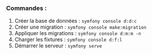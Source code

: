 
### Commandes :

1. Créer la base de données : `symfony console d:d:c`
2. Créer une migration : `symfony console make:migration`
3. Appliquer les migrations : `symfony console d:m:m -n`
4. Charger les fixtures : `symfony console d:f:l`
5. Démarrer le serveur : `symfony serve`
